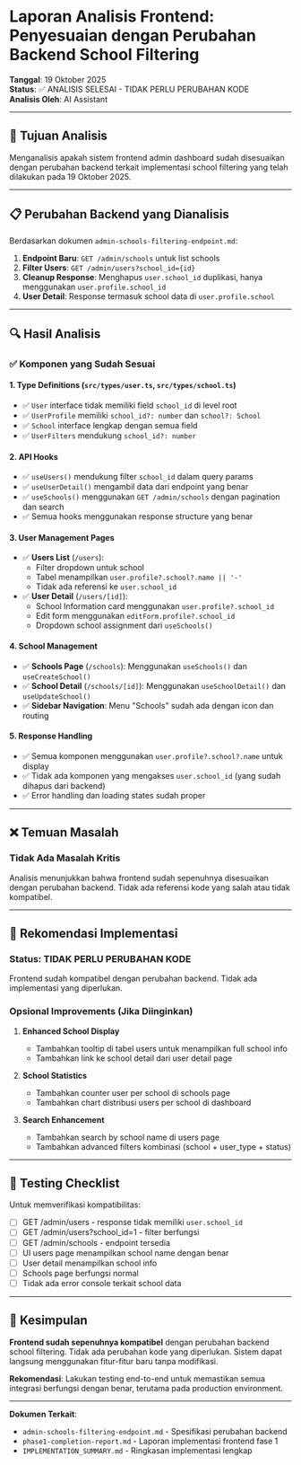 # Laporan Analisis Frontend: Penyesuaian dengan Perubahan Backend School Filtering

**Tanggal**: 19 Oktober 2025  
**Status**: ✅ ANALISIS SELESAI - TIDAK PERLU PERUBAHAN KODE  
**Analisis Oleh**: AI Assistant

---

## 🎯 Tujuan Analisis

Menganalisis apakah sistem frontend admin dashboard sudah disesuaikan dengan perubahan backend terkait implementasi school filtering yang telah dilakukan pada 19 Oktober 2025.

---

## 📋 Perubahan Backend yang Dianalisis

Berdasarkan dokumen `admin-schools-filtering-endpoint.md`:

1. **Endpoint Baru**: `GET /admin/schools` untuk list schools
2. **Filter Users**: `GET /admin/users?school_id={id}` 
3. **Cleanup Response**: Menghapus `user.school_id` duplikasi, hanya menggunakan `user.profile.school_id`
4. **User Detail**: Response termasuk school data di `user.profile.school`

---

## 🔍 Hasil Analisis

### ✅ Komponen yang Sudah Sesuai

#### 1. **Type Definitions** (`src/types/user.ts`, `src/types/school.ts`)
- ✅ `User` interface tidak memiliki field `school_id` di level root
- ✅ `UserProfile` memiliki `school_id?: number` dan `school?: School`
- ✅ `School` interface lengkap dengan semua field
- ✅ `UserFilters` mendukung `school_id?: number`

#### 2. **API Hooks**
- ✅ `useUsers()` mendukung filter `school_id` dalam query params
- ✅ `useUserDetail()` mengambil data dari endpoint yang benar
- ✅ `useSchools()` menggunakan `GET /admin/schools` dengan pagination dan search
- ✅ Semua hooks menggunakan response structure yang benar

#### 3. **User Management Pages**
- ✅ **Users List** (`/users`): 
  - Filter dropdown untuk school
  - Tabel menampilkan `user.profile?.school?.name || '-'`
  - Tidak ada referensi ke `user.school_id`
- ✅ **User Detail** (`/users/[id]`):
  - School Information card menggunakan `user.profile?.school_id`
  - Edit form menggunakan `editForm.profile?.school_id`
  - Dropdown school assignment dari `useSchools()`

#### 4. **School Management**
- ✅ **Schools Page** (`/schools`): Menggunakan `useSchools()` dan `useCreateSchool()`
- ✅ **School Detail** (`/schools/[id]`): Menggunakan `useSchoolDetail()` dan `useUpdateSchool()`
- ✅ **Sidebar Navigation**: Menu "Schools" sudah ada dengan icon dan routing

#### 5. **Response Handling**
- ✅ Semua komponen menggunakan `user.profile?.school?.name` untuk display
- ✅ Tidak ada komponen yang mengakses `user.school_id` (yang sudah dihapus dari backend)
- ✅ Error handling dan loading states sudah proper

---

## ❌ Temuan Masalah

### Tidak Ada Masalah Kritis
Analisis menunjukkan bahwa frontend sudah sepenuhnya disesuaikan dengan perubahan backend. Tidak ada referensi kode yang salah atau tidak kompatibel.

---

## 🚀 Rekomendasi Implementasi

### Status: **TIDAK PERLU PERUBAHAN KODE**

Frontend sudah kompatibel dengan perubahan backend. Tidak ada implementasi yang diperlukan.

### Opsional Improvements (Jika Diinginkan)

1. **Enhanced School Display**
   - Tambahkan tooltip di tabel users untuk menampilkan full school info
   - Tambahkan link ke school detail dari user detail page

2. **School Statistics**
   - Tambahkan counter user per school di schools page
   - Tambahkan chart distribusi users per school di dashboard

3. **Search Enhancement**
   - Tambahkan search by school name di users page
   - Tambahkan advanced filters kombinasi (school + user_type + status)

---

## 🧪 Testing Checklist

Untuk memverifikasi kompatibilitas:

- [ ] GET /admin/users - response tidak memiliki `user.school_id`
- [ ] GET /admin/users?school_id=1 - filter berfungsi
- [ ] GET /admin/schools - endpoint tersedia
- [ ] UI users page menampilkan school name dengan benar
- [ ] User detail menampilkan school info
- [ ] Schools page berfungsi normal
- [ ] Tidak ada error console terkait school data

---

## 📝 Kesimpulan

**Frontend sudah sepenuhnya kompatibel** dengan perubahan backend school filtering. Tidak ada perubahan kode yang diperlukan. Sistem dapat langsung menggunakan fitur-fitur baru tanpa modifikasi.

**Rekomendasi**: Lakukan testing end-to-end untuk memastikan semua integrasi berfungsi dengan benar, terutama pada production environment.

---

**Dokumen Terkait**:
- `admin-schools-filtering-endpoint.md` - Spesifikasi perubahan backend
- `phase1-completion-report.md` - Laporan implementasi frontend fase 1
- `IMPLEMENTATION_SUMMARY.md` - Ringkasan implementasi lengkap
